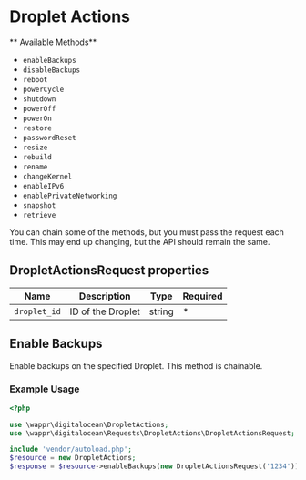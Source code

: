 # Droplet Actions

** Available Methods**

* `enableBackups`
* `disableBackups`
* `reboot`
* `powerCycle`
* `shutdown`
* `powerOff`
* `powerOn`
* `restore`
* `passwordReset`
* `resize`
* `rebuild`
* `rename`
* `changeKernel`
* `enableIPv6`
* `enablePrivateNetworking`
* `snapshot`
* `retrieve`

You can chain some of the methods, but you must pass the request each time. This may end up changing, but the
API should remain the same.

## DropletActionsRequest properties

| Name             | Description                       | Type   | Required |
|------------------|-----------------------------------|--------|----------|
| `droplet_id`     | ID of the Droplet                 | string | *        |

Enable Backups
--------------

Enable backups on the specified Droplet. This method is chainable.

### Example Usage

```php
<?php

use \wappr\digitalocean\DropletActions;
use \wappr\digitalocean\Requests\DropletActions\DropletActionsRequest;

include 'vendor/autoload.php';
$resource = new DropletActions;
$response = $resource->enableBackups(new DropletActionsRequest('1234'));
```
